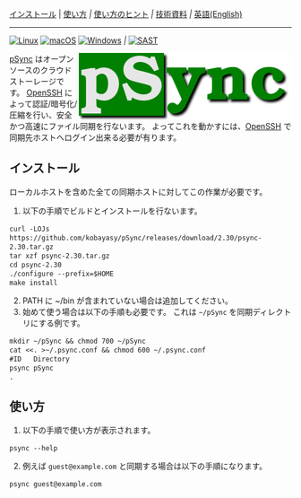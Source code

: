 [インストール](#インストール)
|
[使い方](#使い方)
*|*
[使い方のヒント](doc/NOTE_ja.md)
*|*
[技術資料](doc/DEV_ja.md)
*|*
[英語(English)](README_en.md)

***

[![Linux](https://github.com/kobayasy/pSync/workflows/Linux/badge.svg)](https://github.com/kobayasy/pSync/actions/workflows/build-linux.yml)
[![macOS](https://github.com/kobayasy/pSync/workflows/macOS/badge.svg)](https://github.com/kobayasy/pSync/actions/workflows/build-macos.yml)
[![Windows](https://github.com/kobayasy/pSync/workflows/Windows/badge.svg)](https://github.com/kobayasy/pSync/actions/workflows/build-windows.yml)
*|*
[![SAST](https://github.com/kobayasy/pSync/workflows/SAST/badge.svg)](https://github.com/kobayasy/pSync/actions/workflows/codeql-analysis.yml)

<img src="psync.png" alt="pSync" align="right">

[pSync] はオープンソースのクラウドストーレージです。
[OpenSSH] によって認証/暗号化/圧縮を行い、安全かつ高速にファイル同期を行ないます。
よってこれを動かすには、[OpenSSH] で同期先ホストへログイン出来る必要が有ります。

## インストール
ローカルホストを含めた全ての同期ホストに対してこの作業が必要です。
1. 以下の手順でビルドとインストールを行ないます。
```
curl -LOJs https://github.com/kobayasy/pSync/releases/download/2.30/psync-2.30.tar.gz
tar xzf psync-2.30.tar.gz
cd psync-2.30
./configure --prefix=$HOME
make install

```
2. PATH に ~/bin が含まれていない場合は追加してください。
3. 始めて使う場合は以下の手順も必要です。
これは `~/pSync` を同期ディレクトリにする例です。
```
mkdir ~/pSync && chmod 700 ~/pSync
cat <<. >~/.psync.conf && chmod 600 ~/.psync.conf
#ID   Directory
psync pSync
.

```

## 使い方
1. 以下の手順で使い方が表示されます。
```
psync --help

```
2. 例えば `guest@example.com` と同期する場合は以下の手順になります。
```
psync guest@example.com

```

[pSync]: https://github.com/kobayasy/pSync
[OpenSSH]: https://www.openssh.com
